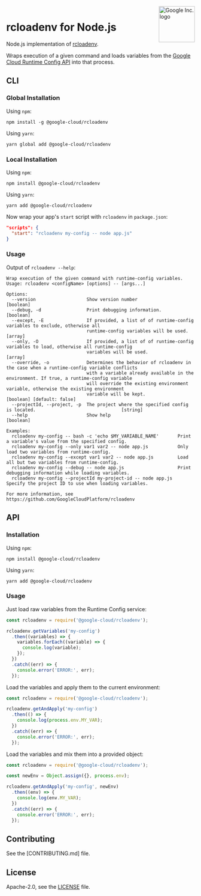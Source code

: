 <img src="https://avatars2.githubusercontent.com/u/2810941?v=3&s=96" alt="Google Inc. logo" title="Google" align="right" height="96" width="96"/>

# rcloadenv for Node.js

Node.js implementation of [rcloadenv][].

Wraps execution of a given command and loads variables from the
[Google Cloud Runtime Config API][runtime] into that process.

[rcloadenv]: https://github.com/GoogleCloudPlatform/rcloadenv
[runtime]: https://cloud.google.com/deployment-manager/runtime-configurator/reference/rest/

## CLI

### Global Installation

Using `npm`:

    npm install -g @google-cloud/rcloadenv

Using `yarn`:

    yarn global add @google-cloud/rcloadenv

### Local Installation

Using `npm`:

    npm install @google-cloud/rcloadenv

Using `yarn`:

    yarn add @google-cloud/rcloadenv

Now wrap your app's `start` script with `rcloadenv` in `package.json`:

```json
"scripts": {
  "start": "rcloadenv my-config -- node app.js"
}
```

### Usage

Output of `rcloadenv --help`:

```
Wrap execution of the given command with runtime-config variables.
Usage: rcloadenv <configName> [options] -- [args...]

Options:
  --version                   Show version number                                                              [boolean]
  --debug, -d                 Print debugging information.                                                     [boolean]
  --except, -E                If provided, a list of of runtime-config variables to exclude, otherwise all
                              runtime-config variables will be used.                                             [array]
  --only, -O                  If provided, a list of of runtime-config variables to load, otherwise all runtime-config
                              variables will be used.                                                            [array]
  --override, -o              Determines the behavior of rcloadenv in the case when a runtime-config variable conflicts
                              with a variable already available in the environment. If true, a runtime-config variable
                              will override the existing environment variable, otherwise the existing environment
                              variable will be kept.                                          [boolean] [default: false]
  --projectId, --project, -p  The project where the specified config is located.                                [string]
  --help                      Show help                                                                        [boolean]

Examples:
  rcloadenv my-config -- bash -c 'echo $MY_VARIABLE_NAME'       Print a variable's value from the specified config.
  rcloadenv my-config --only var1 var2 -- node app.js           Only load two variables from runtime-config.
  rcloadenv my-config --except var1 var2 -- node app.js         Load all but two variables from runtime-config.
  rcloadenv my-config --debug -- node app.js                    Print debugging information while loading variables.
  rcloadenv my-config --projectId my-project-id -- node app.js  Specify the project ID to use when loading variables.

For more information, see https://github.com/GoogleCloudPlatform/rcloadenv
```

## API

### Installation

Using `npm`:

    npm install @google-cloud/rcloadenv

Using `yarn`:

    yarn add @google-cloud/rcloadenv

### Usage

Just load raw variables from the Runtime Config service:

```js
const rcloadenv = require('@google-cloud/rcloadenv');

rcloadenv.getVariables('my-config')
  .then((variables) => {
    variables.forEach((variable) => {
      console.log(variable);
    });
  })
  .catch((err) => {
    console.error('ERROR:', err);
  });
```

Load the variables and apply them to the current environment:
```js
const rcloadenv = require('@google-cloud/rcloadenv');

rcloadenv.getAndApply('my-config')
  .then(() => {
    console.log(process.env.MY_VAR);
  })
  .catch((err) => {
    console.error('ERROR:', err);
  });
```

Load the variables and mix them into a provided object:
```js
const rcloadenv = require('@google-cloud/rcloadenv');

const newEnv = Object.assign({}, process.env);

rcloadenv.getAndApply('my-config', newEnv)
  .then((env) => {
    console.log(env.MY_VAR);
  })
  .catch((err) => {
    console.error('ERROR:', err);
  });
```

## Contributing

See the [CONTRIBUTING.md] file.

[contributing]: https://github.com/GoogleCloudPlatform/rcloadenv/tree/master/CONTRIBUTING.md

## License

Apache-2.0, see the [LICENSE][license] file.

[license]: https://github.com/GoogleCloudPlatform/rcloadenv/tree/master/LICENSE

